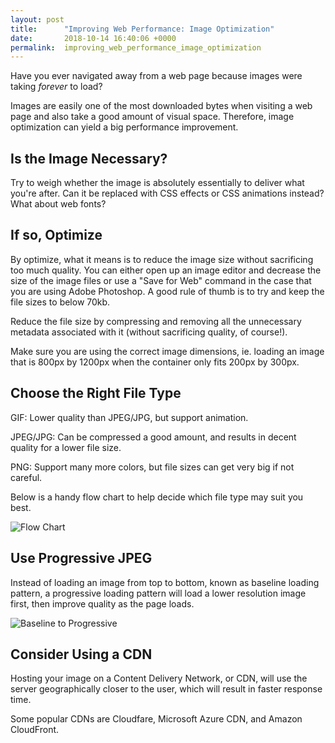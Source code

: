 ```yaml
---
layout: post
title:      "Improving Web Performance: Image Optimization"
date:       2018-10-14 16:40:06 +0000
permalink:  improving_web_performance_image_optimization
---
```


Have you ever navigated away from a web page because images were taking *forever* to load?

Images are easily one of the most downloaded bytes when visiting a web page and also take a good amount of visual space. Therefore, image optimization can yield a big performance improvement.

## Is the Image Necessary?
Try to weigh whether the image is absolutely essentially to deliver what you're after. Can it be replaced with CSS effects or CSS animations instead? What about web fonts?

## If so, Optimize
By optimize, what it means is to reduce the image size without sacrificing too much quality. You can either open up an image editor and decrease the size of the image files or use a "Save for Web" command in the case that you are using Adobe Photoshop. A good rule of thumb is to try and keep the file sizes to below 70kb.

Reduce the file size by compressing and removing all the unnecessary metadata associated with it (without sacrificing quality, of course!). 

Make sure you are using the correct image dimensions, ie. loading an image that is 800px by 1200px when the container only fits 200px by 300px.

## Choose the Right File Type
GIF: Lower quality than JPEG/JPG, but support animation.

JPEG/JPG: Can be compressed a good amount, and results in decent quality for a lower file size.

PNG: Support many more colors, but file sizes can get very big if not careful.

Below is a handy flow chart to help decide which file type may suit you best.

![Flow Chart](https://developers.google.com/web/fundamentals/performance/optimizing-content-efficiency/images/format-tree.png)

## Use Progressive JPEG
Instead of loading an image from top to bottom, known as baseline loading pattern, a progressive loading pattern will load a lower resolution image first, then improve quality as the page loads.

![Baseline to Progressive](https://cdn-images-1.medium.com/max/1600/1*Ge5BVVt8lzpsVnqn83xH5Q.jpeg)

## Consider Using a CDN
Hosting your image on a Content Delivery Network, or CDN, will use the server geographically closer to the user, which will result in faster response time.

Some popular CDNs are Cloudfare, Microsoft Azure CDN, and Amazon CloudFront. 


